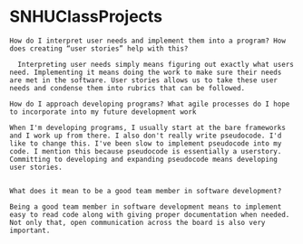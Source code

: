 # SNHUClassProjects

    How do I interpret user needs and implement them into a program? How does creating “user stories” help with this?
    
      Interpreting user needs simply means figuring out exactly what users need. Implementing it means doing the work to make sure their needs are met in the software. User stories allows us to take these user needs and condense them into rubrics that can be followed.
    
    How do I approach developing programs? What agile processes do I hope to incorporate into my future development work
    
    When I'm developing programs, I usually start at the bare frameworks and I work up from there. I also don't really write pseudocode. I'd like to change this. I've been slow to implement pseudocode into my code. I mention this because pseudocode is essentially a userstory. Committing to developing and expanding pseudocode means developing user stories. 
    
    
    What does it mean to be a good team member in software development?
    
    Being a good team member in software development means to implement easy to read code along with giving proper documentation when needed. Not only that, open communication across the board is also very important. 
